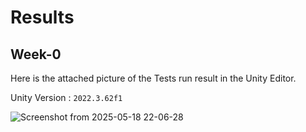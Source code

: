 # Results
## Week-0
Here is the attached picture of the Tests run result in the Unity Editor.

Unity Version : `2022.3.62f1`

  ![Screenshot from 2025-05-18 22-06-28](https://github.com/user-attachments/assets/4b5c6240-a306-4dbf-804f-1749ee03d19c)
